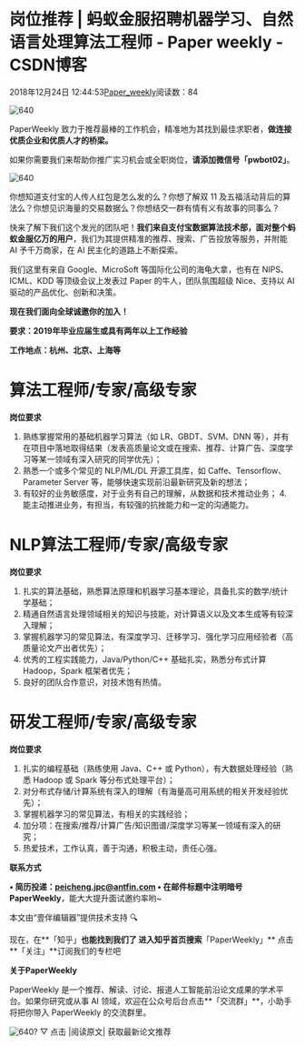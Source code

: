 
# 岗位推荐 | 蚂蚁金服招聘机器学习、自然语言处理算法工程师 - Paper weekly - CSDN博客


2018年12月24日 12:44:53[Paper_weekly](https://me.csdn.net/c9Yv2cf9I06K2A9E)阅读数：84


![640](https://ss.csdn.net/p?https://mmbiz.qpic.cn/mmbiz_gif/VBcD02jFhgm9RFr5icmiaj0bibJxUeIGdAFHNM4G6PJEiccw293RuVnOiadQ4zcdibdJa5FFfn0ZMgpbKib4AAKD8dm2w/640)

PaperWeekly 致力于推荐最棒的工作机会，精准地为其找到最佳求职者，**做连接优质企业和优质人才的桥梁。**

如果你需要我们来帮助你推广实习机会或全职岗位，**请添加微信号「pwbot02」**。

![640](https://ss.csdn.net/p?https://mmbiz.qpic.cn/mmbiz_jpg/VBcD02jFhglKVUHD0t0TULGrWTutcnNW0MjicQNBNZ0fGKCWyhpNMSicTKKUygMD6hFKibkDNOhVwlnicuBazYXn0A/640)

你想知道支付宝的人传人红包是怎么发的么？你想了解双 11 及五福活动背后的算法么？你想见识海量的交易数据么？你想结交一群有情有义有故事的同事么？

快来了解下我们这个发光的团队吧！**我们来自支付宝数据算法技术部，面对整个蚂蚁金服亿万的用户**，我们为其提供精准的推荐、搜索、广告投放等服务，并附能 AI 予千万商家，在 AI 民主化的道路上不断探索。

我们这里有来自 Google、MicroSoft 等国际化公司的海龟大拿，也有在 NIPS、ICML、KDD 等顶级会议上发表过 Paper 的牛人，团队氛围超级 Nice、支持以 AI 驱动的产品优化、创新和决策。

**现在我们面向全球诚邀你的加入！**

**要求：2019年毕业应届生或具有两年以上工作经验**

**工作地点：杭州、北京、上海等**

# 算法工程师/专家/高级专家

**岗位要求**

1. 熟练掌握常用的基础机器学习算法（如 LR、GBDT、SVM、DNN 等），并有在项目中落地取得结果（发表高质量论文或在搜索、推荐、计算广告、深度学习等某一领域有深入研究的同学优先）；
2. 熟悉一个或多个常见的 NLP/ML/DL 开源工具库，如 Caffe、Tensorflow、Parameter Server 等，能够快速实现前沿最新研究及新的想法；
3. 有较好的业务敏感度，对于业务有自己的理解，从数据和技术推动业务； 4. 能主动推进业务，有担当，有较强的抗挫能力和一定的沟通能力。

# NLP算法工程师/专家/高级专家

**岗位要求**

1. 扎实的算法基础，熟悉算法原理和机器学习基本理论，具备扎实的数学/统计学基础；
2. 精通自然语言处理领域相关的知识与技能，对计算语义以及文本生成等有较深入理解；
3. 掌握机器学习的常见算法，有深度学习、迁移学习、强化学习应用经验者（高质量论文产出者优先）；
4. 优秀的工程实践能力，Java/Python/C++ 基础扎实，熟悉分布式计算 Hadoop，Spark 框架者优先；
5. 良好的团队合作意识，对技术饱有热情。

# 研发工程师/专家/高级专家

**岗位要求**

1. 扎实的编程基础（熟练使用 Java、C++ 或 Python），有大数据处理经验（熟悉 Hadoop 或 Spark 等分布式处理平台）；
2. 对分布式存储/计算系统有深入的理解（有海量高可用系统的相关开发经验优先）；
3. 掌握机器学习的常见算法，有相关的实践经验；
4. 加分项：在搜索/推荐/计算广告/知识图谱/深度学习等某一领域有深入的研究；
5. 热爱技术，工作认真，善于沟通，积极主动，责任心强。

**联系方式**

**• 简历投递：**peicheng.jpc@antfin.com
• 在邮件标题中注明暗号**PaperWeekly**，能大大提升面试邀约率哟~

本文由“壹伴编辑器”提供技术支持
🔍

现在，在**「知乎」**也能找到我们了
进入知乎首页搜索**「PaperWeekly」**
点击**「关注」**订阅我们的专栏吧

**关于PaperWeekly**

PaperWeekly 是一个推荐、解读、讨论、报道人工智能前沿论文成果的学术平台。如果你研究或从事 AI 领域，欢迎在公众号后台点击**「交流群」**，小助手将把你带入 PaperWeekly 的交流群里。

![640?](https://ss.csdn.net/p?https://mmbiz.qpic.cn/mmbiz_gif/VBcD02jFhgnffKwgOrLx989SaWg7Vt9HlQMhqxXDKCDeaautvCTiaQOpaawPe99jsbPGNBAcj0LA6OC3SSlRkrg/640?)
▽ 点击 |阅读原文| 获取最新论文推荐


